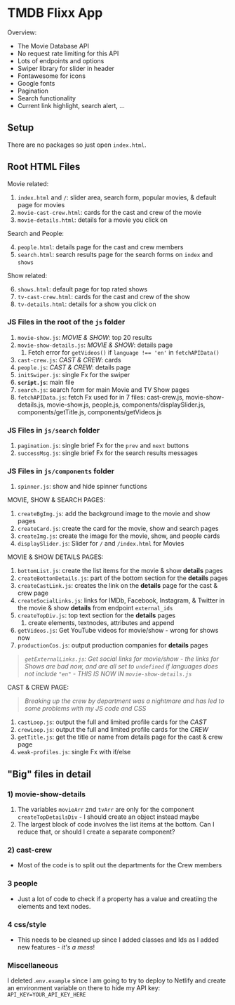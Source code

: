 # TMDB Flixx App

Overview:

- The Movie Database API
- No request rate limiting for this API
- Lots of endpoints and options
- Swiper library for slider in header
- Fontawesome for icons
- Google fonts
- Pagination
- Search functionality
- Current link highlight, search alert, ...

## Setup

There are no packages so just open `index.html`.

## Root HTML Files

<!-- process.env.TMDB_API_KEY -->

Movie related:

1. `index.html` and `/`: slider area, search form, popular movies, & default page for movies
2. `movie-cast-crew.html`: cards for the cast and crew of the movie
3. `movie-details.html`: details for a movie you click on

Search and People:

4. `people.html`: details page for the cast and crew members
5. `search.html`: search results page for the search forms on `index` and `shows`

Show related:

6. `shows.html`: default page for top rated shows
7. `tv-cast-crew.html`: cards for the cast and crew of the show
8. `tv-details.html`: details for a show you click on

### JS Files in the root of the `js` folder

1. `movie-show.js`: _MOVIE & SHOW_: top 20 results
2. `movie-show-details.js`: _MOVIE & SHOW_: details page
   1. Fetch error for `getVideos()` if `language !== 'en'` in `fetchAPIData()`
3. `cast-crew.js`: _CAST & CREW_: cards
4. `people.js`: _CAST & CREW_: details page
5. `initSwiper.js`: single Fx for the swiper
6. **`script.js`**: main file
7. `search.js`: search form for main Movie and TV Show pages
8. `fetchAPIData.js`: fetch Fx used for in 7 files: cast-crew.js, movie-show-details.js, movie-show.js, people.js, components/displaySlider.js, components/getTitle.js, components/getVideos.js

### JS Files in `js/search` folder

1. `pagination.js`: single brief Fx for the `prev` and `next` buttons
2. `successMsg.js`: single brief Fx for the search results messages

### JS Files in `js/components` folder

1. `spinner.js`: show and hide spinner functions

MOVIE, SHOW & SEARCH PAGES:

1. `createBgImg.js`: add the background image to the movie and show pages
2. `createCard.js`: create the card for the movie, show and search pages
3. `createImg.js`: create the image for the movie, show, and people cards
4. `displaySlider.js`: Slider for `/` and `/index.html` for Movies

MOVIE & SHOW DETAILS PAGES:

1. `bottomList.js`: create the list items for the movie & show **details** pages
2. `createBottonDetails.js`: part of the bottom section for the **details** pages
3. `createCastLink.js`: creates the link on the **details** page for the cast & crew page
4. `createSocialLinks.js`: links for IMDb, Facebook, Instagram, & Twitter in the movie & show **details** from endpoint `external_ids`
5. `createTopDiv.js`: top text section for the **details** pages
   1. create elements, textnodes, attributes and append
6. `getVideos.js`: Get YouTube videos for movie/show - wrong for shows now
7. `productionCos.js`: output production companies for **details** pages

> _`getExternalLinks.js`: Get social links for movie/show - the links for Shows are bad now, and are all set to `undefined` if languages does not include `"en"` - THIS IS NOW IN `movie-show-details.js`_

CAST & CREW PAGE:

> _Breaking up the crew by department was a nightmare and has led to some problems with my JS code and CSS_

1. `castLoop.js`: output the full and limited profile cards for the _CAST_
2. `crewLoop.js`: output the full and limited profile cards for the _CREW_
3. `getTitle.js`: get the title or name from details page for the cast & crew page
4. `weak-profiles.js`: single Fx with if/else

## "Big" files in detail

### 1) movie-show-details

1. The variables `movieArr` znd `tvArr` are only for the component `createTopDetailsDiv` - I should create an object instead maybe
2. The largest block of code involves the list items at the bottom. Can I reduce that, or should I create a separate component?

### 2) cast-crew

- Most of the code is to split out the departments for the Crew members

### 3 people

- Just a lot of code to check if a property has a value and creatiing the elements and text nodes.

### 4 css/style

- This needs to be cleaned up since I added classes and Ids as I added new features - _it's a mess_!

### Miscellaneous

I deleted .`env.example` since I am going to try to deploy to Netlify and create an environment variable on there to hide my API key: `API_KEY=YOUR_API_KEY_HERE`

<!-- > _Here is a link to a guy who took the course but changed it (React SPA) and put it on his portfolio: https://showplex.netlify.app/_ -->
